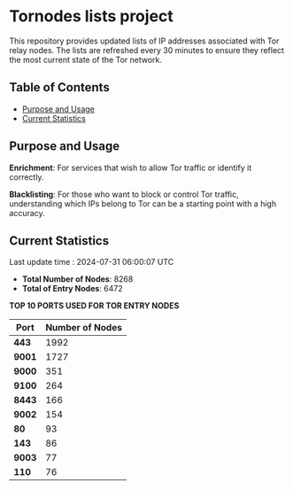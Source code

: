 # Tornodes lists project

This repository provides updated lists of IP addresses associated with Tor relay nodes. The lists are refreshed every 30 minutes to ensure they reflect the most current state of the Tor network.

## Table of Contents

- [Purpose and Usage](#purpose-and-usage)
- [Current Statistics](#current-statistics)


## Purpose and Usage

**Enrichment**: For services that wish to allow Tor traffic or identify it correctly.

**Blacklisting**: For those who want to block or control Tor traffic, understanding which IPs belong to Tor can be a starting point with a high accuracy.

## Current Statistics

Last update time : 2024-07-31 06:00:07 UTC

- **Total Number of Nodes**: 8268
- **Total of Entry Nodes**: 6472

**TOP 10 PORTS USED FOR TOR ENTRY NODES**

| **Port** | **Number of Nodes** |
|------|-----------------|
| **443**   | 1992  |
| **9001**   | 1727  |
| **9000**   | 351  |
| **9100**   | 264  |
| **8443**   | 166  |
| **9002**   | 154  |
| **80**   | 93  |
| **143**   | 86  |
| **9003**   | 77  |
| **110**   | 76  |


